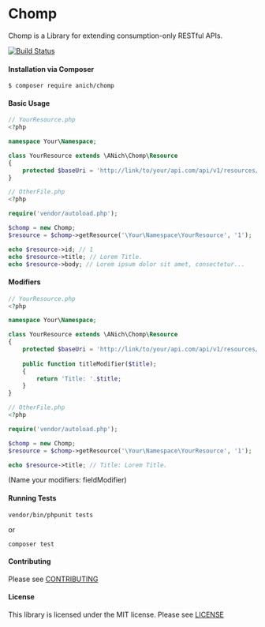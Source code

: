Chomp
================
Chomp is a Library for extending consumption-only RESTful APIs.

[![Build Status](https://travis-ci.org/ANich/chomp.svg)](https://travis-ci.org/ANich/chomp)

#### Installation via Composer
``` 
$ composer require anich/chomp
```

#### Basic Usage
```php
// YourResource.php
<?php

namespace Your\Namespace;

class YourResource extends \ANich\Chomp\Resource
{
    protected $baseUri = 'http://link/to/your/api.com/api/v1/resources/';
}

// OtherFile.php
<?php

require('vendor/autoload.php');

$chomp = new Chomp;
$resource = $chomp->getResource('\Your\Namespace\YourResource', '1');

echo $resource->id; // 1
echo $resource->title; // Lorem Title.
echo $resource->body; // Lorem ipsum dolor sit amet, consectetur...
```

#### Modifiers
```php
// YourResource.php
<?php

namespace Your\Namespace;

class YourResource extends \ANich\Chomp\Resource
{
    protected $baseUri = 'http://link/to/your/api.com/api/v1/resources/';
    
    public function titleModifier($title);
    {
    	return 'Title: '.$title;
	}
}

// OtherFile.php
<?php

require('vendor/autoload.php');

$chomp = new Chomp;
$resource = $chomp->getResource('\Your\Namespace\YourResource', '1');

echo $resource->title; // Title: Lorem Title.
```
(Name your modifiers: fieldModifier)


#### Running Tests
``` 
vendor/bin/phpunit tests
```
or 
```
composer test
```

#### Contributing
Please see [CONTRIBUTING](CONTRIBUTING.md)

#### License
This library is licensed under the MIT license. Please see [LICENSE](LICENSE.md)
